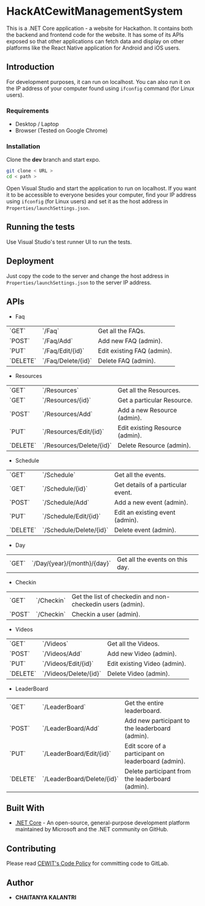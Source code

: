 
# HackAtCewitManagementSystem

This is a .NET Core application - a website for Hackathon. It contains both the backend and frontend code for the website. It has some of its APIs exposed so that other applications can fetch data and display on other platforms like the React Native application for Android and iOS users.

## Introduction

For development purposes, it can run on localhost. You can also run it on the IP address of your computer found using `ifconfig` command (for Linux users).

### Requirements

* Desktop / Laptop
* Browser (Tested on Google Chrome)

### Installation

Clone the **dev** branch and start expo.

```bash
git clone < URL >
cd < path >
```

Open Visual Studio and start the application to run on localhost. If you want it to be accessible to everyone besides your computer, find your IP address using `ifconfig` (for Linux users) and set it as the host address in `Properties/launchSettings.json`.

## Running the tests

Use Visual Studio's test runner UI to run the tests.

## Deployment

Just copy the code to the server and change the host address in `Properties/launchSettings.json` to the server IP address.

## APIs
- Faq
<table>
  <tr>
    <td>`GET`</td>
    <td>`/Faq`</td>
    <td>Get all the FAQs.</td>
  </tr>
  <tr>
    <td>`POST`</td>
    <td>`/Faq/Add`</td>
    <td>Add new FAQ (admin).</td>
  </tr>
  <tr>
    <td>`PUT`</td>
    <td>`/Faq/Edit/{id}`</td>
    <td>Edit existing FAQ (admin).</td>
  </tr>
  <tr>
    <td>`DELETE`</td>
    <td>`/Faq/Delete/{id}`</td>
    <td>Delete FAQ (admin).</td>
  </tr>
</table>

- Resources
<table>
  <tr>
    <td>`GET`</td>
    <td>`/Resources`</td>
    <td>Get all the Resources.</td>
  </tr>
  <tr>
    <td>`GET`</td>
    <td>`/Resources/{id}`</td>
    <td>Get a particular Resource.</td>
  </tr>
  <tr>
    <td>`POST`</td>
    <td>`/Resources/Add`</td>
    <td>Add a new Resource (admin).</td>
  </tr>
  <tr>
    <td>`PUT`</td>
    <td>`/Resources/Edit/{id}`</td>
    <td>Edit existing Resource (admin).</td>
  </tr>
  <tr>
    <td>`DELETE`</td>
    <td>`/Resources/Delete/{id}`</td>
    <td>Delete Resource (admin).</td>
  </tr>
</table>

- Schedule
<table>
  <tr>
    <td>`GET`</td>
    <td>`/Schedule`</td>
    <td>Get all the events.</td>
  </tr>
  <tr>
    <td>`GET`</td>
    <td>`/Schedule/{id}`</td>
    <td>Get details of a particular event.</td>
  </tr>
  <tr>
    <td>`POST`</td>
    <td>`/Schedule/Add`</td>
    <td>Add a new event (admin).</td>
  </tr>
  <tr>
    <td>`PUT`</td>
    <td>`/Schedule/Edit/{id}`</td>
    <td>Edit an existing event (admin).</td>
  </tr>
  <tr>
    <td>`DELETE`</td>
    <td>`/Schedule/Delete/{id}`</td>
    <td>Delete event (admin).</td>
  </tr>
</table>

- Day
<table>
  <tr>
    <td>`GET`</td>
    <td>`/Day/{year}/{month}/{day}`</td>
    <td>Get all the events on this day.</td>
  </tr>
</table>

- Checkin
<table>
  <tr>
    <td>`GET`</td>
    <td>`/Checkin`</td>
    <td>Get the list of checkedin and non-checkedin users (admin).</td>
  </tr>
  <tr>
    <td>`POST`</td>
    <td>`/Checkin`</td>
    <td>Checkin a user (admin).</td>
  </tr>
</table>

- Videos
<table>
  <tr>
    <td>`GET`</td>
    <td>`/Videos`</td>
    <td>Get all the Videos.</td>
  </tr>
  <tr>
    <td>`POST`</td>
    <td>`/Videos/Add`</td>
    <td>Add new Video (admin).</td>
  </tr>
  <tr>
    <td>`PUT`</td>
    <td>`/Videos/Edit/{id}`</td>
    <td>Edit existing Video (admin).</td>
  </tr>
  <tr>
    <td>`DELETE`</td>
    <td>`/Videos/Delete/{id}`</td>
    <td>Delete Video (admin).</td>
  </tr>
</table>

- LeaderBoard
<table>
  <tr>
    <td>`GET`</td>
    <td>`/LeaderBoard`</td>
    <td>Get the entire leaderboard.</td>
  </tr>
  <tr>
    <td>`POST`</td>
    <td>`/LeaderBoard/Add`</td>
    <td>Add new participant to the leaderboard (admin).</td>
  </tr>
  <tr>
    <td>`PUT`</td>
    <td>`/LeaderBoard/Edit/{id}`</td>
    <td>Edit score of a participant on leaderboard (admin).</td>
  </tr>
  <tr>
    <td>`DELETE`</td>
    <td>`/LeaderBoard/Delete/{id}`</td>
    <td>Delete participant from the leaderboard (admin).</td>
  </tr>
</table>

## Built With

* [.NET Core](https://docs.microsoft.com/en-us/dotnet/core/) - An open-source, general-purpose development platform maintained by Microsoft and the .NET community on GitHub.

## Contributing

Please read [CEWIT's Code Policy](https://dev.cewit.stonybrook.edu/snippets/12) for committing code to GitLab.

## Author

* **CHAITANYA KALANTRI**
